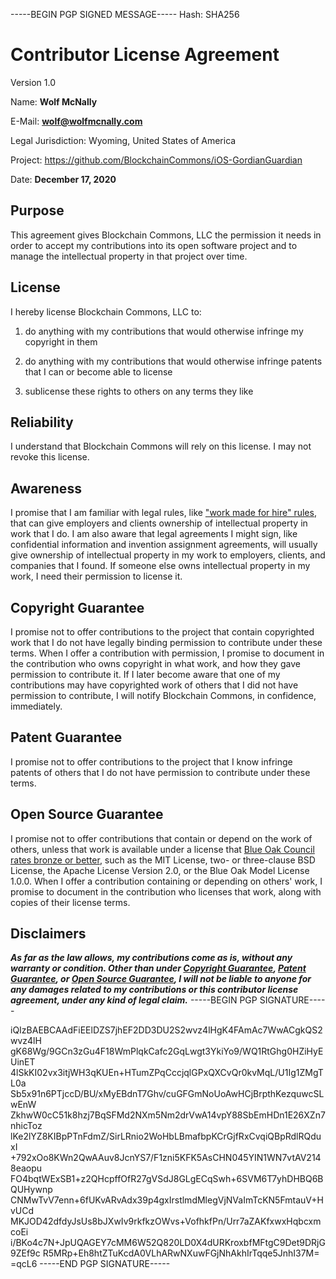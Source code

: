 -----BEGIN PGP SIGNED MESSAGE-----
Hash: SHA256

# Contributor License Agreement

Version 1.0

Name: **Wolf McNally**

E-Mail: **wolf@wolfmcnally.com**

Legal Jurisdiction: Wyoming, United States of America

Project: https://github.com/BlockchainCommons/iOS-GordianGuardian

Date: **December 17, 2020**

## Purpose

This agreement gives Blockchain Commons, LLC the permission it needs in order to accept my contributions into its open software project and to manage the intellectual property in that project over time.

## License

I hereby license Blockchain Commons, LLC to:

1.  do anything with my contributions that would otherwise infringe my copyright in them

2.  do anything with my contributions that would otherwise infringe patents that I can or become able to license

3.  sublicense these rights to others on any terms they like

## Reliability

I understand that Blockchain Commons will rely on this license.  I may not revoke this license.

## Awareness

I promise that I am familiar with legal rules, like ["work made for hire" rules](http://worksmadeforhire.com), that can give employers and clients ownership of intellectual property in work that I do.  I am also aware that legal agreements I might sign, like confidential information and invention assignment agreements, will usually give ownership of intellectual property in my work to employers, clients, and companies that I found.  If someone else owns intellectual property in my work, I need their permission to license it.

## Copyright Guarantee

I promise not to offer contributions to the project that contain copyrighted work that I do not have legally binding permission to contribute under these terms.  When I offer a contribution with permission, I promise to document in the contribution who owns copyright in what work, and how they gave permission to contribute it.  If I later become aware that one of my contributions may have copyrighted work of others that I did not have permission to contribute, I will notify Blockchain Commons, in confidence, immediately.

## Patent Guarantee

I promise not to offer contributions to the project that I know infringe patents of others that I do not have permission to contribute under these terms.

## Open Source Guarantee

I promise not to offer contributions that contain or depend on the work of others, unless that work is available under a license that [Blue Oak Council rates bronze or better](https://blueoakconcil.org/list), such as the MIT License, two- or three-clause BSD License, the Apache License Version 2.0, or the Blue Oak Model License 1.0.0.  When I offer a contribution containing or depending on others' work, I promise to document in the contribution who licenses that work, along with copies of their license terms.

## Disclaimers

***As far as the law allows, my contributions come as is, without any warranty or condition.  Other than under [Copyright Guarantee](#copyright-guarantee), [Patent Guarantee](#patent-guarantee), or [Open Source Guarantee](#open-source-guarantee), I will not be liable to anyone for any damages related to my contributions or this contributor license agreement, under any kind of legal claim.***
-----BEGIN PGP SIGNATURE-----

iQIzBAEBCAAdFiEElDZS7jhEF2DD3DU2S2wvz4lHgK4FAmAc7WwACgkQS2wvz4lH
gK68Wg/9GCn3zGu4F18WmPlqkCafc2GqLwgt3YkiYo9/WQ1RtGhg0HZiHyEUinET
4lSkKI02vx3itjWH3qKUEn+HTumZPqCccjqlGPxQXCvQr0kvMqL/U1Ig1ZMgTL0a
Sb5x91n6PTjccD/BU/xMyEBdnT7Ghv/cuGFGmNoUoAwHCjBrpthKezquwcSLwEnW
ZkhwW0cC51k8hzj7BqSFMd2NXm5Nm2drVwA14vpY88SbEmHDn1E26XZn7nhicToz
lKe2lYZ8KIBpPTnFdmZ/SirLRnio2WoHbLBmafbpKCrGjfRxCvqiQBpRdlRQduxI
+792xOo8KWn2QwAAuv8JcnYS7/F1zni5KFK5AsCHN045YIN1WN7vtAV2148eaopu
FO4bqtWExSB1+z2QHcpffOfR27gVSdJ8GLgECqSwh+6SVM6T7yhDHBQ6BQUHywnp
CNMwTvV7enn+6fUKvARvAdx39p4gxIrstlmdMlegVjNVaImTcKN5FmtauV+HvUCd
MKJOD42dfdyJsUs8bJXwIv9rkfkzOWvs+VofhkfPn/Urr7aZAKfxwxHqbcxmcoEi
i/BKo4c7N+JpUQAGEY7cMM6W52Q820LD0X4dURKroxbfMFtgC9Det9DRjG9ZEf9c
R5MRp+Eh8htZTuKcdA0VLhARwNXuwFGjNhAkhIrTqqe5JnhI37M=
=qcL6
-----END PGP SIGNATURE-----
